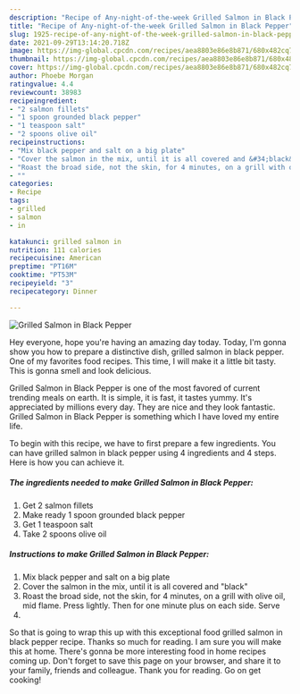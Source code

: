 ```yaml
---
description: "Recipe of Any-night-of-the-week Grilled Salmon in Black Pepper"
title: "Recipe of Any-night-of-the-week Grilled Salmon in Black Pepper"
slug: 1925-recipe-of-any-night-of-the-week-grilled-salmon-in-black-pepper
date: 2021-09-29T13:14:20.718Z
image: https://img-global.cpcdn.com/recipes/aea8803e86e8b871/680x482cq70/grilled-salmon-in-black-pepper-recipe-main-photo.jpg
thumbnail: https://img-global.cpcdn.com/recipes/aea8803e86e8b871/680x482cq70/grilled-salmon-in-black-pepper-recipe-main-photo.jpg
cover: https://img-global.cpcdn.com/recipes/aea8803e86e8b871/680x482cq70/grilled-salmon-in-black-pepper-recipe-main-photo.jpg
author: Phoebe Morgan
ratingvalue: 4.4
reviewcount: 38983
recipeingredient:
- "2 salmon fillets"
- "1 spoon grounded black pepper"
- "1 teaspoon salt"
- "2 spoons olive oil"
recipeinstructions:
- "Mix black pepper and salt on a big plate"
- "Cover the salmon in the mix, until it is all covered and &#34;black&#34;"
- "Roast the broad side, not the skin, for 4 minutes, on a grill with olive oil, mid flame. Press lightly. Then for one minute plus on each side. Serve"
- ""
categories:
- Recipe
tags:
- grilled
- salmon
- in

katakunci: grilled salmon in 
nutrition: 111 calories
recipecuisine: American
preptime: "PT16M"
cooktime: "PT53M"
recipeyield: "3"
recipecategory: Dinner

---
```



![Grilled Salmon in Black Pepper](https://img-global.cpcdn.com/recipes/aea8803e86e8b871/680x482cq70/grilled-salmon-in-black-pepper-recipe-main-photo.jpg)

Hey everyone, hope you're having an amazing day today. Today, I'm gonna show you how to prepare a distinctive dish, grilled salmon in black pepper. One of my favorites food recipes. This time, I will make it a little bit tasty. This is gonna smell and look delicious.

Grilled Salmon in Black Pepper is one of the most favored of current trending meals on earth. It is simple, it is fast, it tastes yummy. It's appreciated by millions every day. They are nice and they look fantastic. Grilled Salmon in Black Pepper is something which I have loved my entire life.




To begin with this recipe, we have to first prepare a few ingredients. You can have grilled salmon in black pepper using 4 ingredients and 4 steps. Here is how you can achieve it.

<!--inarticleads1-->

##### The ingredients needed to make Grilled Salmon in Black Pepper:

1. Get 2 salmon fillets
1. Make ready 1 spoon grounded black pepper
1. Get 1 teaspoon salt
1. Take 2 spoons olive oil




<!--inarticleads2-->

##### Instructions to make Grilled Salmon in Black Pepper:

1. Mix black pepper and salt on a big plate
1. Cover the salmon in the mix, until it is all covered and &#34;black&#34;
1. Roast the broad side, not the skin, for 4 minutes, on a grill with olive oil, mid flame. Press lightly. Then for one minute plus on each side. Serve
1. 




So that is going to wrap this up with this exceptional food grilled salmon in black pepper recipe. Thanks so much for reading. I am sure you will make this at home. There's gonna be more interesting food in home recipes coming up. Don't forget to save this page on your browser, and share it to your family, friends and colleague. Thank you for reading. Go on get cooking!
